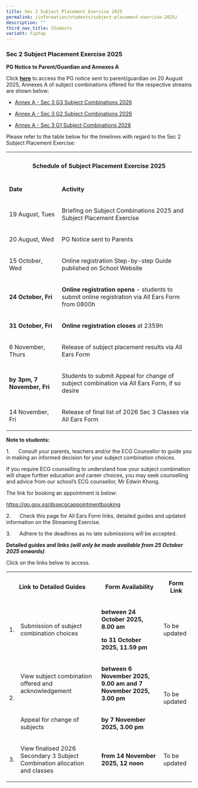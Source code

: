 ```yaml
---
title: Sec 2 Subject Placement Exercise 2025
permalink: /information/students/subject-placement-exercise-2025/
description: ""
third_nav_title: Students
variant: tiptap
---
```

<h3>Sec 2 Subject Placement Exercise 2025</h3>
<p><strong>PG Notice to Parent/Guardian and Annexes A</strong>
</p>
<p>Click <strong><a href="/files/Letter_to_Parent___Subject_Combination_2026_and_Subject_Placement_Exercise.pdf" rel="noopener noreferrer nofollow" target="_blank">here</a></strong> to
access the PG notice sent to parent/guardian on 20 August 2025, Annexes
A of subject combinations offered for the respective streams are shown
below:</p>
<ul data-tight="true" class="tight">
<li>
<p><a href="/files/Annex_A___Sec_3_G3_Subject_Combinations_2026.pdf" rel="noopener nofollow" target="_blank">Annex A - Sec 3 G3 Subject Combinations 2026</a>
</p>
</li>
<li>
<p><a href="/files/Annex_A___Sec_3_G2_Subject_Combinations_2026.pdf" rel="noopener nofollow" target="_blank">Annex A - Sec 3 G2 Subject Combinations 2026</a>
</p>
</li>
<li>
<p><a href="/files/Annex_A___Sec_3_G1_Subject_Combinations_2026.pdf" rel="noopener nofollow" target="_blank">Annex A - Sec 3 G1 Subject Combinations 2026</a>
</p>
</li>
</ul>
<p>Please refer to the table below for the timelines with regard to the Sec
2 Subject Placement Exercise:</p>
<table style="minWidth: 75px">
<colgroup>
<col>
<col>
<col>
</colgroup>
<tbody>
<tr>
<th rowspan="1" colspan="3">
<h4><strong>Schedule of Subject Placement Exercise 2025</strong></h4>
</th>
</tr>
<tr>
<td rowspan="1" colspan="1">
<p><strong>Date</strong>
</p>
</td>
<td rowspan="1" colspan="2">
<p><strong>Activity</strong>
</p>
</td>
</tr>
<tr>
<td rowspan="1" colspan="1">
<p>19 August, Tues</p>
</td>
<td rowspan="1" colspan="2">
<p>Briefing on Subject Combinations 2025 and Subject Placement Exercise</p>
</td>
</tr>
<tr>
<td rowspan="1" colspan="1">
<p>20 August, Wed</p>
</td>
<td rowspan="1" colspan="2">
<p>PG Notice sent to Parents</p>
</td>
</tr>
<tr>
<td rowspan="1" colspan="1">
<p>15 October, Wed</p>
</td>
<td rowspan="1" colspan="2">
<p>Online registration Step-by-step Guide published on School Website</p>
</td>
</tr>
<tr>
<td rowspan="1" colspan="1">
<p><strong>24 October, Fri</strong>
</p>
</td>
<td rowspan="1" colspan="2">
<p><strong>Online registration</strong>  <strong>opens</strong> - students to
submit online registration via All Ears Form from 0800h</p>
</td>
</tr>
<tr>
<td rowspan="1" colspan="1">
<p><strong>31 October, Fri</strong>
</p>
</td>
<td rowspan="1" colspan="2">
<p><strong>Online registration closes</strong> at 2359h</p>
</td>
</tr>
<tr>
<td rowspan="1" colspan="1">
<p>6 November, Thurs</p>
</td>
<td rowspan="1" colspan="2">
<p>Release of subject placement results via All Ears Form</p>
</td>
</tr>
<tr>
<td rowspan="1" colspan="1">
<p><strong>by 3pm, 7 November, Fri</strong>
</p>
</td>
<td rowspan="1" colspan="2">
<p>Students to submit Appeal for change of subject combination via All Ears
Form, if so desire</p>
</td>
</tr>
<tr>
<td rowspan="1" colspan="1">
<p>14 November, Fri</p>
</td>
<td rowspan="1" colspan="2">
<p>Release of final list of 2026 Sec 3 Classes via All Ears Form</p>
</td>
</tr>
</tbody>
</table>
<p><strong>Note to students:</strong>
</p>
<p>1.&nbsp;&nbsp;&nbsp;&nbsp;&nbsp; Consult your parents, teachers and/or
the ECG Counsellor to guide you in making an informed decision for your
subject combination choices.</p>
<p>If you require ECG counselling to understand how your subject combination
will shape further education and career choices, you may seek counselling
and advice from our school’s ECG counsellor, Mr Edwin Khong.</p>
<p>The link for booking an appointment is below:</p>
<p><a href="https://go.gov.sg/dssecgcappointmentbooking" rel="noopener noreferrer nofollow" target="_blank">https://go.gov.sg/dssecgcappointmentbooking</a>
</p>
<p>2.&nbsp;&nbsp;&nbsp;&nbsp;&nbsp; Check this page for All Ears Form links,
detailed guides and updated information on the Streaming Exercise.</p>
<p>3.&nbsp;&nbsp;&nbsp;&nbsp;&nbsp; Adhere to the deadlines as no late submissions
will be accepted.</p>
<p><strong>Detailed guides and links <em>(will only be made available from 25 October 2025 onwards)</em></strong>
</p>
<p>Click on the links below to access.</p>
<table style="minWidth: 100px">
<colgroup>
<col>
<col>
<col>
<col>
</colgroup>
<tbody>
<tr>
<th rowspan="1" colspan="2">
<p>Link to Detailed Guides</p>
</th>
<th rowspan="1" colspan="1">
<p>Form Availability</p>
</th>
<th rowspan="1" colspan="1">
<p>Form Link</p>
</th>
</tr>
<tr>
<td rowspan="1" colspan="1">
<p>1.</p>
</td>
<td rowspan="1" colspan="1">
<p>Submission of subject combination choices</p>
</td>
<td rowspan="1" colspan="1">
<p><strong>between 24 October 2025, 8.00 am</strong>
</p>
<p><strong>to 31 October 2025, 11.59 pm</strong>
</p>
</td>
<td rowspan="1" colspan="1">
<p>To be updated</p>
</td>
</tr>
<tr>
<td rowspan="2" colspan="1">
<p>2.</p>
</td>
<td rowspan="1" colspan="1">
<p>View subject combination offered and acknowledgement</p>
<p></p>
</td>
<td rowspan="1" colspan="1">
<p><strong>between 6 November 2025, 9.00 am and 7 November 2025, 3.00 pm</strong>
</p>
</td>
<td rowspan="2" colspan="1">
<p>To be updated</p>
</td>
</tr>
<tr>
<td rowspan="1" colspan="1">
<p>Appeal for change of subjects</p>
</td>
<td rowspan="1" colspan="1">
<p><strong>by 7 November 2025, 3.00 pm</strong>
</p>
</td>
</tr>
<tr>
<td rowspan="1" colspan="1">
<p>3.</p>
</td>
<td rowspan="1" colspan="1">
<p>View finalised 2026 Secondary 3 Subject Combination allocation and classes</p>
</td>
<td rowspan="1" colspan="1">
<p><strong>from 14 November 2025, 12 noon</strong>
</p>
</td>
<td rowspan="1" colspan="1">
<p>To be updated</p>
</td>
</tr>
</tbody>
</table>
<p></p>